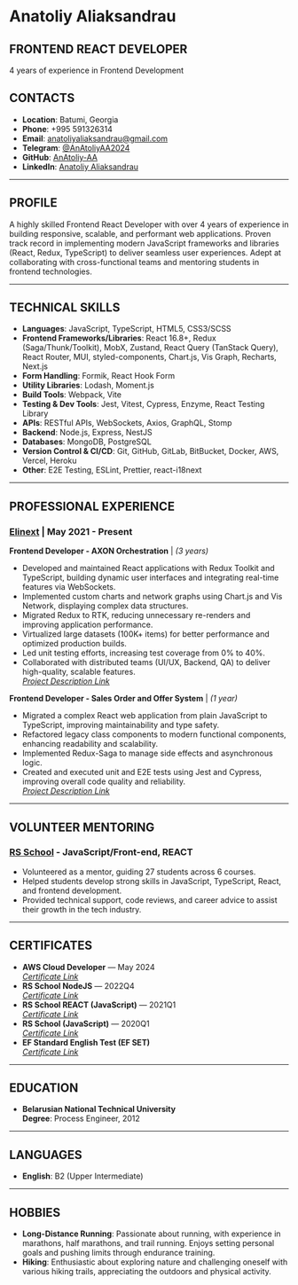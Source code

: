 # Anatoliy Aliaksandrau

## FRONTEND REACT DEVELOPER
4 years of experience in Frontend Development

## CONTACTS
- **Location**: Batumi, Georgia  
- **Phone**: +995 591326314  
- **Email**: anatoliyaliaksandrau@gmail.com  
- **Telegram**: [@AnAtoliyAA2024](https://t.me/AnAtoliyAA2024)  
- **GitHub**: [AnAtoliy-AA](https://github.com/AnAtoliy-AA)  
- **LinkedIn**: [Anatoliy Aliaksandrau](https://www.linkedin.com/in/anatoliy-aliaksandrau/)  

---

## PROFILE
A highly skilled Frontend React Developer with over 4 years of experience in building responsive, scalable, and performant web applications. Proven track record in implementing modern JavaScript frameworks and libraries (React, Redux, TypeScript) to deliver seamless user experiences. Adept at collaborating with cross-functional teams and mentoring students in frontend technologies.

---

## TECHNICAL SKILLS
- **Languages**: JavaScript, TypeScript, HTML5, CSS3/SCSS
- **Frontend Frameworks/Libraries**: React 16.8+, Redux (Saga/Thunk/Toolkit), MobX, Zustand, React Query (TanStack Query), React Router, MUI, styled-components, Chart.js, Vis Graph, Recharts, Next.js
- **Form Handling**: Formik, React Hook Form
- **Utility Libraries**: Lodash, Moment.js
- **Build Tools**: Webpack, Vite
- **Testing & Dev Tools**: Jest, Vitest, Cypress, Enzyme, React Testing Library
- **APIs**: RESTful APIs, WebSockets, Axios, GraphQL, Stomp
- **Backend**: Node.js, Express, NestJS
- **Databases**: MongoDB, PostgreSQL
- **Version Control & CI/CD**: Git, GitHub, GitLab, BitBucket, Docker, AWS, Vercel, Heroku
- **Other**: E2E Testing, ESLint, Prettier, react-i18next

---

## PROFESSIONAL EXPERIENCE

### [Elinext](https://www.elinext.com/) | May 2021 - Present
**Frontend Developer - AXON Orchestration** | _(3 years)_  
- Developed and maintained React applications with Redux Toolkit and TypeScript, building dynamic user interfaces and integrating real-time features via WebSockets.
- Implemented custom charts and network graphs using Chart.js and Vis Network, displaying complex data structures.
- Migrated Redux to RTK, reducing unnecessary re-renders and improving application performance.
- Virtualized large datasets (100K+ items) for better performance and optimized production builds.
- Led unit testing efforts, increasing test coverage from 0% to 40%.
- Collaborated with distributed teams (UI/UX, Backend, QA) to deliver high-quality, scalable features.  
  _[Project Description Link](https://www.axon-networks.com/solutions/axon-orchestrator)_  

**Frontend Developer - Sales Order and Offer System** | _(1 year)_  
- Migrated a complex React web application from plain JavaScript to TypeScript, improving maintainability and type safety.
- Refactored legacy class components to modern functional components, enhancing readability and scalability.
- Implemented Redux-Saga to manage side effects and asynchronous logic.
- Created and executed unit and E2E tests using Jest and Cypress, improving overall code quality and reliability.  
  _[Project Description Link](https://www.elinext.com/case-study/web/sales-order-and-offer-system)_

---

## VOLUNTEER MENTORING
### [RS School](https://rs.school/) - JavaScript/Front-end, REACT
- Volunteered as a mentor, guiding 27 students across 6 courses.
- Helped students develop strong skills in JavaScript, TypeScript, React, and frontend development.
- Provided technical support, code reviews, and career advice to assist their growth in the tech industry.

---

## CERTIFICATES
- **AWS Cloud Developer** — May 2024  
  _[Certificate Link](https://app.rs.school/certificate/j9c360hl)_  
- **RS School NodeJS** — 2022Q4  
  _[Certificate Link](https://app.rs.school/certificate/48n1clrb)_  
- **RS School REACT (JavaScript)** — 2021Q1  
  _[Certificate Link](https://app.rs.school/certificate/xxtp4ew9)_  
- **RS School (JavaScript)** — 2020Q1  
  _[Certificate Link](https://app.rs.school/certificate/p28ztgfl)_  
- **EF Standard English Test (EF SET)**  
  _[Certificate Link](https://cert.efset.org/twnYDq)_

---

## EDUCATION
- **Belarusian National Technical University**  
  **Degree**: Process Engineer, 2012

---

## LANGUAGES
- **English**: B2 (Upper Intermediate)

---

## HOBBIES
- **Long-Distance Running**: Passionate about running, with experience in marathons, half marathons, and trail running. Enjoys setting personal goals and pushing limits through endurance training.
- **Hiking**: Enthusiastic about exploring nature and challenging oneself with various hiking trails, appreciating the outdoors and physical activity.
